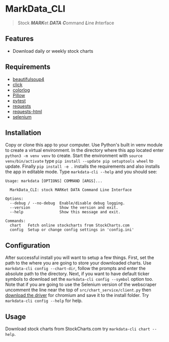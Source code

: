 # MarkData_CLI

> Stock ***MARK***et ***DATA*** ***C***ommand ***L***ine ***I***nterface

## Features

* Download daily or weekly stock charts

## Requirements

* [beautifulsoup4](https://www.crummy.com/software/BeautifulSoup/bs4/doc/)
* [click](https://palletsprojects.com/p/click/)
* [colorlog](https://pypi.org/project/colorlog/)
* [Pillow](https://pillow.readthedocs.io/en/stable/)
* [pytest](https://pypi.org/project/pytest/)
* [requests](https://docs.python-requests.org/en/master/)
* [requests-html](https://pypi.org/project/requests-html/)
* [selenium](https://pypi.org/project/selenium/)

## Installation

Copy or clone this app to your computer. Use Python's built in venv module to create a virtual environment. In the directory where this app located enter `python3 -m venv venv` to create. Start the environment with `source venv/bin/activate` type `pip install --update pip setuptools wheel` to update. Finally `pip install -e .` installs the requirements and also installs the app in editable mode. Type `markdata-cli --help` and you should see:
```
Usage: markdata [OPTIONS] COMMAND [ARGS]...

  MarkData_CLI: stock MARKet DATA Command Line Interface

Options:
  --debug / --no-debug  Enable/disable debug logging.
  --version             Show the version and exit.
  --help                Show this message and exit.

Commands:
  chart   Fetch online stockcharts from StockCharts.com
  config  Setup or change config settings in 'config.ini'
```

## Configuration

After successful install you will want to setup a few things. First, set the path to the where you are going to store your downloaded charts. Use `markdata-cli config --chart-dir`, follow the prompts and enter the absolute path to the directory. Next, if you want to have default ticker symbols to download set the `markdata-cli config --symbol` option too. Note that if you are going to use the Selenium version of the webscraper uncomment the line near the top of `src/chart_service/client.py` then [download the driver](https://www.selenium.dev/documentation/webdriver/getting_started/install_drivers/) for chromium and save it to the install folder. Try `markdata-cli config --help` for help.

## Usage

Download stock charts from StockCharts.com try `markdata-cli chart --help`.
